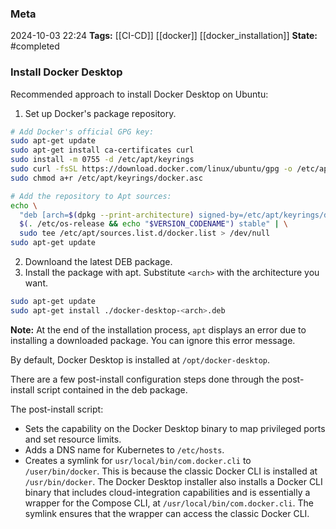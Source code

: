 ### Meta
2024-10-03 22:24
**Tags:** [[CI-CD]] [[docker]] [[docker_installation]]
**State:** #completed 

### Install Docker Desktop
Recommended approach to install Docker Desktop on Ubuntu:
1. Set up Docker's package repository.

```BASH title:script.sh
# Add Docker's official GPG key:
sudo apt-get update
sudo apt-get install ca-certificates curl
sudo install -m 0755 -d /etc/apt/keyrings
sudo curl -fsSL https://download.docker.com/linux/ubuntu/gpg -o /etc/apt/keyrings/docker.asc
sudo chmod a+r /etc/apt/keyrings/docker.asc

# Add the repository to Apt sources:
echo \
  "deb [arch=$(dpkg --print-architecture) signed-by=/etc/apt/keyrings/docker.asc] https://download.docker.com/linux/ubuntu \
  $(. /etc/os-release && echo "$VERSION_CODENAME") stable" | \
  sudo tee /etc/apt/sources.list.d/docker.list > /dev/null
sudo apt-get update
```

2. Downloand the latest DEB package.
3. Install the package with apt. Substitute `<arch>` with the architecture you want.

```BASH title:script.sh
sudo apt-get update
sudo apt-get install ./docker-desktop-<arch>.deb
```

**Note:** At the end of the installation process, `apt` displays an error due to installing a downloaded package. You can ignore this error message.

By default, Docker Desktop is installed at `/opt/docker-desktop`.

There are a few post-install configuration steps done through the post-install script contained in the deb package.

The post-install script:
- Sets the capability on the Docker Desktop binary to map privileged ports and set resource limits.
- Adds a DNS name for Kubernetes to `/etc/hosts`.
- Creates a symlink for `usr/local/bin/com.docker.cli` to `/user/bin/docker`. This is because the classic Docker CLI is installed at `/usr/bin/docker`. The Docker Desktop installer also installs a Docker CLI binary that includes cloud-integration capabilities and is essentially a wrapper for the Compose CLI, at `/usr/local/bin/com.docker.cli`. The symlink ensures that the wrapper can access the classic Docker CLI.
